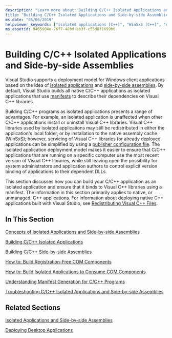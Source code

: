 ```yaml
---
description: "Learn more about: Building C/C++ Isolated Applications and Side-by-side Assemblies"
title: "Building C/C++ Isolated Applications and Side-by-side Assemblies"
ms.date: "05/06/2019"
helpviewer_keywords: ["isolated applications [C++]", "WinSxS [C++]", "native assembly cache [C++]", "builds [C++], isolated applications", "side-by-side applications [C++]", "builds [C++], side-by-side assemblies"]
ms.assetid: 9465904e-76f7-48bd-bb3f-c55d8f1699b6
---
```

# Building C/C++ Isolated Applications and Side-by-side Assemblies

Visual Studio supports a deployment model for Windows client applications based on the idea of [isolated applications](/windows/win32/SbsCs/isolated-applications) and [side-by-side assemblies](/windows/win32/SbsCs/about-side-by-side-assemblies-). By default, Visual Studio builds all native C/C++ applications as isolated applications that use [manifests](/windows/win32/sbscs/manifests) to describe their dependencies on Visual C++ libraries.

Building C/C++ programs as isolated applications presents a range of advantages. For example, an isolated application is unaffected when other C/C++ applications install or uninstall Visual C++ libraries. Visual C++ libraries used by isolated applications may still be redistributed in either the application's local folder, or by installation to the native assembly cache (WinSxS); however, servicing of Visual C++ libraries for already deployed applications can be simplified by using a [publisher configuration file](/windows/win32/SbsCs/publisher-configuration). The isolated application deployment model makes it easier to ensure that C/C++ applications that are running on a specific computer use the most recent version of Visual C++ libraries, while still leaving open the possibility for system administrators and application authors to control explicit version binding of applications to their dependent DLLs.

This section discusses how you can build your C/C++ application as an isolated application and ensure that it binds to Visual C++ libraries using a manifest. The information in this section primarily applies to native, or unmanaged, C++ applications. For information about deploying native C++ applications built with Visual Studio, see [Redistributing Visual C++ Files](../windows/redistributing-visual-cpp-files.md).

## In This Section

[Concepts of Isolated Applications and Side-by-side Assemblies](concepts-of-isolated-applications-and-side-by-side-assemblies.md)

[Building C/C++ Isolated Applications](building-c-cpp-isolated-applications.md)

[Building C/C++ Side-by-side Assemblies](building-c-cpp-side-by-side-assemblies.md)

[How to: Build Registration-Free COM Components](how-to-build-registration-free-com-components.md)

[How to: Build Isolated Applications to Consume COM Components](how-to-build-isolated-applications-to-consume-com-components.md)

[Understanding Manifest Generation for C/C++ Programs](understanding-manifest-generation-for-c-cpp-programs.md)

[Troubleshooting C/C++ Isolated Applications and Side-by-side Assemblies](troubleshooting-c-cpp-isolated-applications-and-side-by-side-assemblies.md)

## Related Sections

[Isolated Applications and Side-by-side Assemblies](/windows/win32/SbsCs/isolated-applications-and-side-by-side-assemblies-portal)

[Deploying Desktop Applications](../windows/deploying-native-desktop-applications-visual-cpp.md)
